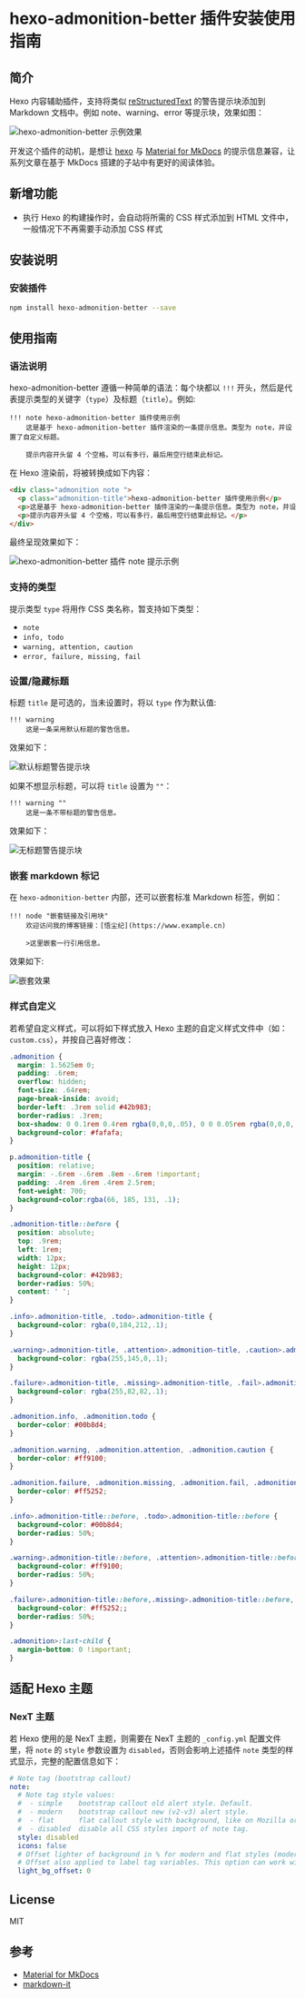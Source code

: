 # hexo-admonition-better 插件安装使用指南

## 简介

Hexo 内容辅助插件，支持将类似 [reStructuredText](https://docutils.sourceforge.io/docs/ref/rst/directives.html) 的警告提示块添加到 Markdown 文档中。例如 note、warning、error 等提示块，效果如图：

![hexo-admonition-better 示例效果](https://raw.githubusercontent.com/rqh656418510/hexo-admonition-better/master/screenshot/demo.png)

开发这个插件的动机，是想让 [hexo](https://hexo.io) 与 [Material for MkDocs](https://squidfunk.github.io/mkdocs-material/extensions/admonition/) 的提示信息兼容，让系列文章在基于 MkDocs 搭建的子站中有更好的阅读体验。

## 新增功能

- 执行 Hexo 的构建操作时，会自动将所需的 CSS 样式添加到 HTML 文件中，一般情况下不再需要手动添加 CSS 样式

## 安装说明

### 安装插件

```bash
npm install hexo-admonition-better --save
```

## 使用指南

### 语法说明

hexo-admonition-better 遵循一种简单的语法：每个块都以 `!!!` 开头，然后是代表提示类型的关键字（`type`）及标题（`title`）。例如:

```text
!!! note hexo-admonition-better 插件使用示例
    这是基于 hexo-admonition-better 插件渲染的一条提示信息。类型为 note，并设置了自定义标题。

    提示内容开头留 4 个空格，可以有多行，最后用空行结束此标记。

```

在 Hexo 渲染前，将被转换成如下内容：

```html
<div class="admonition note ">
  <p class="admonition-title">hexo-admonition-better 插件使用示例</p>
  <p>这是基于 hexo-admonition-better 插件渲染的一条提示信息。类型为 note，并设置了自定义标题。</p>
  <p>提示内容开头留 4 个空格，可以有多行，最后用空行结束此标记。</p>
</div>
```

最终呈现效果如下：

![hexo-admonition-better 插件 note 提示示例](https://raw.githubusercontent.com/rqh656418510/hexo-admonition-better/master/screenshot/note.png)

### 支持的类型

提示类型 `type` 将用作 CSS 类名称，暂支持如下类型：

- `note`
- `info, todo`
- `warning, attention, caution`
- `error, failure, missing, fail`

### 设置/隐藏标题

标题 `title` 是可选的，当未设置时，将以 `type` 作为默认值:

```text
!!! warning
    这是一条采用默认标题的警告信息。
```

效果如下：

![默认标题警告提示块](https://raw.githubusercontent.com/rqh656418510/hexo-admonition-better/master/screenshot/warning.png)

如果不想显示标题，可以将 `title` 设置为 `""`：

```text
!!! warning ""
    这是一条不带标题的警告信息。
```

效果如下：

![无标题警告提示块](https://raw.githubusercontent.com/rqh656418510/hexo-admonition-better/master/screenshot/warning-no-title.png)

### 嵌套 markdown 标记

在 `hexo-admonition-better` 内部，还可以嵌套标准 Markdown 标签，例如：

```text
!!! node "嵌套链接及引用块"
    欢迎访问我的博客链接：[悟尘纪](https://www.example.cn)

    >这里嵌套一行引用信息。
```

效果如下:

![嵌套效果](https://raw.githubusercontent.com/rqh656418510/hexo-admonition-better/master/screenshot/nesting.png)

### 样式自定义

若希望自定义样式，可以将如下样式放入 Hexo 主题的自定义样式文件中（如：`custom.css`），并按自己喜好修改：

```css
.admonition {
  margin: 1.5625em 0;
  padding: .6rem;
  overflow: hidden;
  font-size: .64rem;
  page-break-inside: avoid;
  border-left: .3rem solid #42b983;
  border-radius: .3rem;
  box-shadow: 0 0.1rem 0.4rem rgba(0,0,0,.05), 0 0 0.05rem rgba(0,0,0,.1);
  background-color: #fafafa;
}

p.admonition-title {
  position: relative;
  margin: -.6rem -.6rem .8em -.6rem !important;
  padding: .4rem .6rem .4rem 2.5rem;
  font-weight: 700;
  background-color:rgba(66, 185, 131, .1);
}

.admonition-title::before {
  position: absolute;
  top: .9rem;
  left: 1rem;
  width: 12px;
  height: 12px;
  background-color: #42b983;
  border-radius: 50%;
  content: ' ';
}

.info>.admonition-title, .todo>.admonition-title {
  background-color: rgba(0,184,212,.1);
}

.warning>.admonition-title, .attention>.admonition-title, .caution>.admonition-title {
  background-color: rgba(255,145,0,.1);
}

.failure>.admonition-title, .missing>.admonition-title, .fail>.admonition-title, .error>.admonition-title {
  background-color: rgba(255,82,82,.1);
}

.admonition.info, .admonition.todo {
  border-color: #00b8d4;
}

.admonition.warning, .admonition.attention, .admonition.caution {
  border-color: #ff9100;
}

.admonition.failure, .admonition.missing, .admonition.fail, .admonition.error {
  border-color: #ff5252;
}

.info>.admonition-title::before, .todo>.admonition-title::before {
  background-color: #00b8d4;
  border-radius: 50%;
}

.warning>.admonition-title::before, .attention>.admonition-title::before, .caution>.admonition-title::before {
  background-color: #ff9100;
  border-radius: 50%;
}

.failure>.admonition-title::before,.missing>.admonition-title::before,.fail>.admonition-title::before,.error>.admonition-title::before{
  background-color: #ff5252;;
  border-radius: 50%;
}

.admonition>:last-child {
  margin-bottom: 0 !important;
}
```

## 适配 Hexo 主题

### NexT 主题

若 Hexo 使用的是 NexT 主题，则需要在 NexT 主题的 `_config.yml` 配置文件里，将 `note` 的 `style` 参数设置为 `disabled`，否则会影响上述插件 `note` 类型的样式显示，完整的配置信息如下：

``` yml
# Note tag (bootstrap callout)
note:
  # Note tag style values:
  #  - simple    bootstrap callout old alert style. Default.
  #  - modern    bootstrap callout new (v2-v3) alert style.
  #  - flat      flat callout style with background, like on Mozilla or StackOverflow.
  #  - disabled  disable all CSS styles import of note tag.
  style: disabled
  icons: false
  # Offset lighter of background in % for modern and flat styles (modern: -12 | 12; flat: -18 | 6).
  # Offset also applied to label tag variables. This option can work with disabled note tag.
  light_bg_offset: 0
```

## License

MIT

## 参考

- [Material for MkDocs](https://squidfunk.github.io/mkdocs-material/extensions/admonition/)
- [markdown-it](https://github.com/markdown-it/markdown-it)
